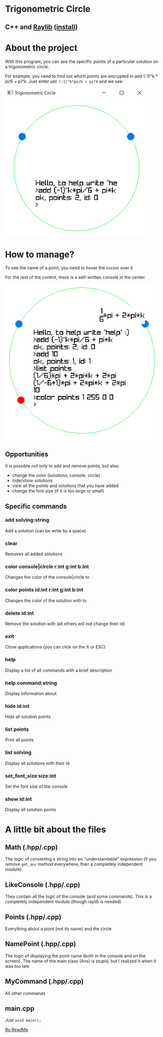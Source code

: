 # Trigonometric Circle
## C++ and [Raylib](https://github.com/raysan5/raylib) ([install](https://github.com/raylib-extras/game-premake))

# About the project

With this program, you can see the specific points of a particular solution on a trigonometric circle.

For example, you need to find out which points are encrypted in add (-1)^k * pi/6 + pi*k.
Just enter ```add (-1)^k*pi/6 + pi*k``` and we see:

![image](screenshots/0.png)

# How to manage?

To see the name of a point, you need to hover the cursor over it

For the rest of the control, there is a self-written console in the center.

![image](screenshots/1.png)

## Opportunities

It is possible not only to add and remove points, but also:
- change the color (solutions, console, circle)
- hide/show solutions
- view all the points and solutions that you have added
- change the font size (if it is too large or small)

## Specific commands

### add solving:string

Add a solution (can be write by a space)

### clear

Removes all added solutions

### color console|circle r:int g:int b:int

Changes the color of the console|circle to <rgb>

### color points id:int r:int g:int b:int

Changes the color of the solution with <id> to <rgb>

### delete id:int

Remove the solution with <id> (all others will not change their id)

### exit

Close applications (you can click on the X or ESC)

### help

Display a list of all commands with a brief description

### help command:string

Display information about <command>

### hide id:int

Hide all solution points

### list points

Print all points

### list solving

Display all solutions with their id

### set_font_size size:int

Set the font size of the console

### show id:int

Display all solution points

# A little bit about the files

## Math (.hpp/.cpp)

The logic of converting a string into an "understandable" expression (if you remove ```get_ans``` method everywhere, then a completely independent module)

## LikeConsole (.hpp/.cpp)

They contain all the logic of the console (and some commands). This is a completely independent module (though raylib is needed)

## Points (.hpp/.cpp)

Everything about a point (not its name) and the circle

## NamePoint (.hpp/.cpp)

The logic of displaying the point name (both in the console and on the screen). The name of the main class (Ans) is stupid, but I realized it when it was too late

## MyCommand (.hpp/.cpp)

All other commands

## main.cpp

Just ```void main();```

[Ru ReadMe](https://github.com/3NikNikNik3/TrigonometricCircle/blob/main/ReadMe_ru.md)
